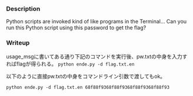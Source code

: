 ### Description
Python scripts are invoked kind of like programs in the Terminal... Can you run this Python script using this password to get the flag?

### Writeup
usage_msgに書いてある通り下記のコマンドを実行後、pw.txtの中身を入力すればflagが得られる。
`python ende.py -d flag.txt.en`

以下のように直接pw.txtの中身をコマンドライン引数で渡してもok。

`python ende.py -d flag.txt.en 68f88f9368f88f9368f88f9368f88f93`
